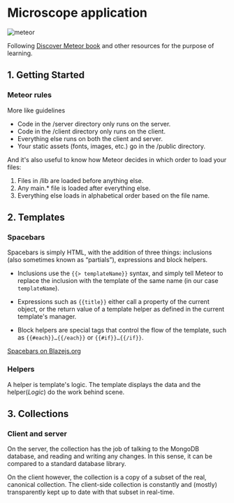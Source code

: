 # Microscope application
![meteor](https://d14xs1qewsqjcd.cloudfront.net/assets/logo-black.svg)

Following [Discover Meteor book](https://www.discovermeteor.com/) and other resources for the purpose of learning.

## 1. Getting Started
### Meteor rules
More like guidelines
- Code in the /server directory only runs on the server.
- Code in the /client directory only runs on the client.
- Everything else runs on both the client and server.
- Your static assets (fonts, images, etc.) go in the /public directory.

And it's also useful to know how Meteor decides in which order to load your files:
1. Files in /lib are loaded before anything else.
2. Any main.* file is loaded after everything else.
3. Everything else loads in alphabetical order based on the file name.

## 2. Templates
### Spacebars
Spacebars is simply HTML, with the addition of three things: inclusions (also sometimes known as “partials”), expressions and block helpers.
- Inclusions use the `{{> templateName}}` syntax, and simply tell Meteor to replace the inclusion with the template of the same name (in our case `templateName`).

- Expressions such as `{{title}}` either call a property of the current object, or the return value of a template helper as defined in the current template's manager.

- Block helpers are special tags that control the flow of the template, such as `{{#each}}…{{/each}}` or `{{#if}}…{{/if}}`.

[Spacebars on Blazejs.org](http://blazejs.org/guide/spacebars.html)

### Helpers
A helper is template's logic. The template displays the data and the helper(_Logic_) do the work behind scene.

## 3. Collections
### Client and server
On the server, the collection has the job of talking to the MongoDB database, and reading and writing any changes. In this sense, it can be compared to a standard database library.

On the client however, the collection is a copy of a subset of the real, canonical collection. The client-side collection is constantly and (mostly) transparently kept up to date with that subset in real-time.
